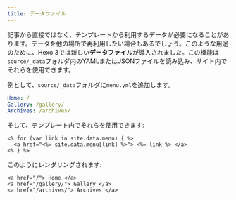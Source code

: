 ```yaml
---
title: データファイル
---
```

記事から直接ではなく、テンプレートから利用するデータが必要になることがあります。データを他の場所で再利用したい場合もあるでしょう。このような用途のために、Hexo 3では新しい**データファイル**が導入されました。この機能は`source/_data`フォルダ内のYAMLまたはJSONファイルを読み込み、サイト内でそれらを使用できます。

例として、`source/_data`フォルダに`menu.yml`を追加します。

``` yaml
Home: /
Gallery: /gallery/
Archives: /archives/
```

そして、テンプレート内でそれらを使用できます:

```
<% for (var link in site.data.menu) { %>
  <a href="<%= site.data.menu[link] %>"> <%= link %> </a>
<% } %>
```

このようにレンダリングされます:

```
<a href="/"> Home </a>
<a href="/gallery/"> Gallery </a>
<a href="/archives/"> Archives </a>
```
